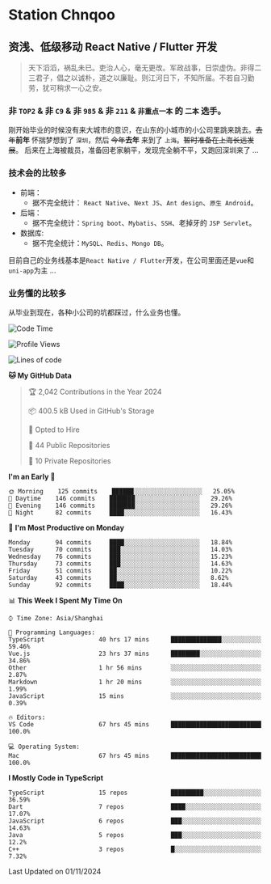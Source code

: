 # Station Chnqoo

## 资浅、低级移动 React Native / Flutter 开发

> 天下滔滔，祸乱未已。吏治人心，毫无更改。军政战事，日崇虚伪。非得二三君子，倡之以诚朴，道之以廉耻。则江河日下，不知所届。不若自习勤劳，犹可稍求一心之安。

### 非 `TOP2` & 非 `C9` & 非 `985` & 非 `211` & `非重点一本` 的 `二本` 选手。

刚开始毕业的时候没有来大城市的意识，在山东的小城市的小公司里跳来跳去。~~去年~~**前年** 怀揣梦想到了 `深圳`，然后 ~~今年~~**去年** 来到了 `上海`。~~暂时准备在上海长远发展~~。
后来在上海被裁员，准备回老家躺平，发现完全躺不平，又跑回深圳来了 ...

### 技术会的比较多

- 前端：
  - 据不完全统计： `React Native`、`Next JS`、`Ant design`、`原生 Android`。
- 后端：
  - 据不完全统计：`Spring boot`、`Mybatis`、`SSH`、老掉牙的 `JSP Servlet`。
- 数据库:
  - 据不完全统计：`MySQL`、`Redis`、`Mongo DB`。

目前自己的业务线基本是`React Native / Flutter`开发，在公司里面还是`vue`和`uni-app`为主 ...

### 业务懂的比较多

从毕业到现在，各种小公司的坑都踩过，什么业务也懂。

<!--START_SECTION:waka-->
![Code Time](http://img.shields.io/badge/Code%20Time-6%2C395%20hrs%2016%20mins-blue)

![Profile Views](http://img.shields.io/badge/Profile%20Views-0-blue)

![Lines of code](https://img.shields.io/badge/From%20Hello%20World%20I%27ve%20Written-460%20Thousand%20lines%20of%20code-blue)

**🐱 My GitHub Data** 

> 🏆 2,042 Contributions in the Year 2024
 > 
> 📦 400.5 kB Used in GitHub's Storage 
 > 
> 💼 Opted to Hire
 > 
> 📜 44 Public Repositories 
 > 
> 🔑 10 Private Repositories  
 > 
**I'm an Early 🐤** 

```text
🌞 Morning    125 commits    ██████░░░░░░░░░░░░░░░░░░░   25.05% 
🌆 Daytime    146 commits    ███████░░░░░░░░░░░░░░░░░░   29.26% 
🌃 Evening    146 commits    ███████░░░░░░░░░░░░░░░░░░   29.26% 
🌙 Night      82 commits     ████░░░░░░░░░░░░░░░░░░░░░   16.43%

```
📅 **I'm Most Productive on Monday** 

```text
Monday       94 commits     ████░░░░░░░░░░░░░░░░░░░░░   18.84% 
Tuesday      70 commits     ███░░░░░░░░░░░░░░░░░░░░░░   14.03% 
Wednesday    76 commits     ███░░░░░░░░░░░░░░░░░░░░░░   15.23% 
Thursday     73 commits     ███░░░░░░░░░░░░░░░░░░░░░░   14.63% 
Friday       51 commits     ██░░░░░░░░░░░░░░░░░░░░░░░   10.22% 
Saturday     43 commits     ██░░░░░░░░░░░░░░░░░░░░░░░   8.62% 
Sunday       92 commits     ████░░░░░░░░░░░░░░░░░░░░░   18.44%

```


📊 **This Week I Spent My Time On** 

```text
⌚︎ Time Zone: Asia/Shanghai

💬 Programming Languages: 
TypeScript               40 hrs 17 mins      ██████████████░░░░░░░░░░░   59.46% 
Vue.js                   23 hrs 37 mins      ████████░░░░░░░░░░░░░░░░░   34.86% 
Other                    1 hr 56 mins        ░░░░░░░░░░░░░░░░░░░░░░░░░   2.87% 
Markdown                 1 hr 20 mins        ░░░░░░░░░░░░░░░░░░░░░░░░░   1.99% 
JavaScript               15 mins             ░░░░░░░░░░░░░░░░░░░░░░░░░   0.39%

🔥 Editors: 
VS Code                  67 hrs 45 mins      █████████████████████████   100.0%

💻 Operating System: 
Mac                      67 hrs 45 mins      █████████████████████████   100.0%

```

**I Mostly Code in TypeScript** 

```text
TypeScript               15 repos            █████████░░░░░░░░░░░░░░░░   36.59% 
Dart                     7 repos             ████░░░░░░░░░░░░░░░░░░░░░   17.07% 
JavaScript               6 repos             ███░░░░░░░░░░░░░░░░░░░░░░   14.63% 
Java                     5 repos             ███░░░░░░░░░░░░░░░░░░░░░░   12.2% 
C++                      3 repos             █░░░░░░░░░░░░░░░░░░░░░░░░   7.32%

```



 Last Updated on 01/11/2024
<!--END_SECTION:waka-->

<!---
ChenqiaoStation/ChenqiaoStation is a ✨ special ✨ repository because its `README.md` (this file) appears on your GitHub profile.
You can click the Preview link to take a look at your changes.
--->
